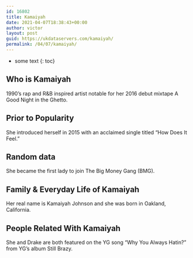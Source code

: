 ```yaml
---
id: 16802
title: Kamaiyah
date: 2021-04-07T18:38:43+00:00
author: victor
layout: post
guid: https://ukdataservers.com/kamaiyah/
permalink: /04/07/kamaiyah/
---
```


* some text
{: toc}


## Who is Kamaiyah



1990&#8217;s rap and R&B inspired artist notable for her 2016 debut mixtape A Good Night in the Ghetto.

                
                
                
## Prior to Popularity



She introduced herself in 2015 with an acclaimed single titled &#8220;How Does It Feel.&#8221;

                
                
                
## Random data



She became the first lady to join The Big Money Gang (BMG).

                
                
                
## Family & Everyday Life of Kamaiyah



Her real name is Kamaiyah Johnson and she was born in Oakland, California. 

                
                
                
## People Related With Kamaiyah



She and Drake are both featured on the YG song &#8220;Why You Always Hatin?&#8221; from YG&#8217;s album Still Brazy.

                
              
            
          
          
          